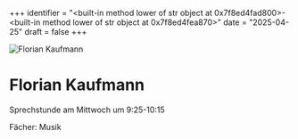 
+++
identifier = "<built-in method lower of str object at 0x7f8ed4fad800>-<built-in method lower of str object at 0x7f8ed4fea870>"
date = "2025-04-25"
draft = false
+++

<div class="row">
<div class="column">
<img src="/images/personal/Kaufmann.jpg" alt="Florian Kaufmann"> 
</div>
<div class="column">

# Florian Kaufmann

Sprechstunde am Mittwoch um 9:25-10:15

Fächer: Musik













</div>
</div> 

